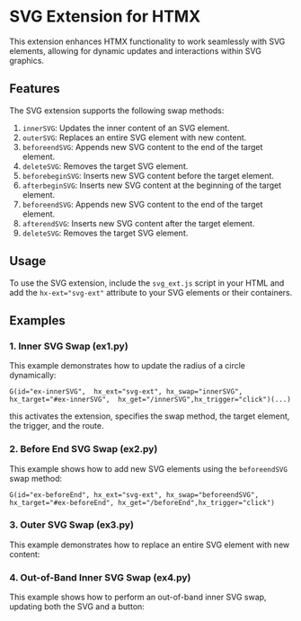 # SVG Extension for HTMX

This extension enhances HTMX functionality to work seamlessly with SVG elements, allowing for dynamic updates and interactions within SVG graphics. 

## Features

The SVG extension supports the following swap methods:

1. `innerSVG`: Updates the inner content of an SVG element.
2. `outerSVG`: Replaces an entire SVG element with new content.
3. `beforeendSVG`: Appends new SVG content to the end of the target element.
4. `deleteSVG`: Removes the target SVG element.
5. `beforebeginSVG`: Inserts new SVG content before the target element.
6. `afterbeginSVG`: Inserts new SVG content at the beginning of the target element.
7. `beforeendSVG`: Appends new SVG content to the end of the target element.
8. `afterendSVG`: Inserts new SVG content after the target element.
9. `deleteSVG`: Removes the target SVG element.


## Usage

To use the SVG extension, include the `svg_ext.js` script in your HTML and add the `hx-ext="svg-ext"` attribute to your SVG elements or their containers.

## Examples

### 1. Inner SVG Swap (ex1.py)

This example demonstrates how to update the radius of a circle dynamically:

```
G(id="ex-innerSVG",  hx_ext="svg-ext", hx_swap="innerSVG",  hx_target="#ex-innerSVG",  hx_get="/innerSVG",hx_trigger="click")(...)
```
this activates the extension, specifies the swap method, the target element, the trigger, and the route.

### 2. Before End SVG Swap (ex2.py)

This example shows how to add new SVG elements using the `beforeendSVG` swap method:

```
G(id="ex-beforeEnd", hx_ext="svg-ext", hx_swap="beforeendSVG", hx_target="#ex-beforeEnd", hx_get="/beforeEnd",hx_trigger="click")
```

### 3. Outer SVG Swap (ex3.py)

This example demonstrates how to replace an entire SVG element with new content:

### 4. Out-of-Band Inner SVG Swap (ex4.py)

This example shows how to perform an out-of-band inner SVG swap, updating both the SVG and a button:
